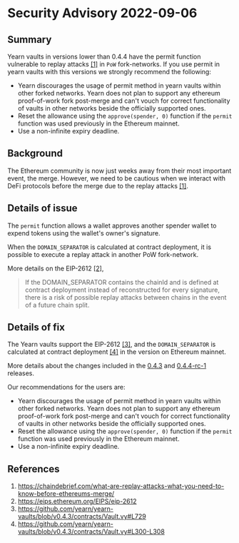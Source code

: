 # Security Advisory 2022-09-06

## Summary

Yearn vaults in versions lower than 0.4.4 have the permit function vulnerable to replay attacks [[1]](#References) in `PoW` fork-networks. If you use permit in yearn vaults with this versions we strongly recommend the following:

- Yearn discourages the usage of permit method in yearn vaults within other forked networks. Yearn does not plan to support any ethereum proof-of-work fork post-merge and can't vouch for correct functionality of vaults in other networks beside the officially supported ones.
- Reset the allowance using the `approve(spender, 0)` function if the `permit` function was used previously in the Ethereum mainnet.
- Use a non-infinite expiry deadline.

## Background

The Ethereum community is now just weeks away from their most important event, the merge. However, we need to be cautious when we interact with DeFi protocols before the merge due to the replay attacks [[1]](#References).

## Details of issue

The `permit` function allows a wallet approves another spender wallet to expend tokens using the wallet's owner's signature.

When the `DOMAIN_SEPARATOR` is calculated at contract deployment, it is possible to execute a replay attack in another PoW fork-network.

More details on the EIP-2612 [[2]](#References),

> If the DOMAIN_SEPARATOR contains the chainId and is defined at contract deployment instead of reconstructed for every signature, there is a risk of possible replay attacks between chains in the event of a future chain split.

## Details of fix

The Yearn vaults support the EIP-2612 [[3]](#References), and the `DOMAIN_SEPARATOR` is calculated at contract deployment [[4]](#references) in the version on Ethereum mainnet.

More details about the changes included in the [0.4.3](https://github.com/yearn/yearn-vaults/tree/v0.4.3) and [0.4.4-rc-1](https://github.com/yearn/yearn-vaults/tree/v0.4.4-rc-2) releases.

Our recommendations for the users are:

- Yearn discourages the usage of permit method in yearn vaults within other forked networks. Yearn does not plan to support any ethereum proof-of-work fork post-merge and can't vouch for correct functionality of vaults in other networks beside the officially supported ones.
- Reset the allowance using the `approve(spender, 0)` function if the `permit` function was used previously in the Ethereum mainnet.
- Use a non-infinite expiry deadline.

## References

1. <https://chaindebrief.com/what-are-replay-attacks-what-you-need-to-know-before-ethereums-merge/>
2. <https://eips.ethereum.org/EIPS/eip-2612>
3. <https://github.com/yearn/yearn-vaults/blob/v0.4.3/contracts/Vault.vy#L729>
4. https://github.com/yearn/yearn-vaults/blob/v0.4.3/contracts/Vault.vy#L300-L308
